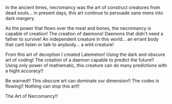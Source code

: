 In the ancient times, necromancy was the art of construct creatures from dead souls... in present days, this art continue to persuade sane mens into dark margery.

As the power that flows over the meat and bones, the necromancy is capable of creation! The creation of daemons!
Daemons that didn't need a father to survive! An independent creature in this world... an errant body that cant listen or talk to anybody... a wild creature!

From this art of deception I created Latemeton! Using the dark and obscure art of coding! The creation of a daemon capable to predict the future!!
Using only power of mathematic, this creature can do many predictions with a hight accuracy!!

Be warned!! This obscure art can  dominate our dimension!! The codes is flowing!! Nothing can stop this art!!

The Art of Necromancy!!